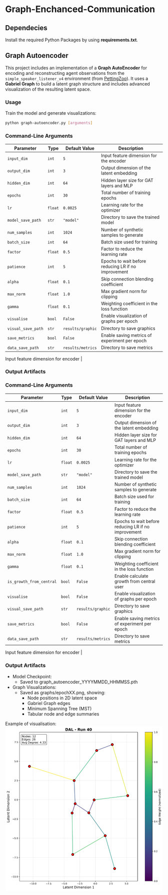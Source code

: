 # Graph-Enchanced-Communication

## Dependecies

Install the required Python Packages by using **requirements.txt**.
 
## Graph Autoencoder

This project includes an implementation of a **Graph AutoEncoder** for encoding and reconstructing agent observations from the `simple_speaker_listener_v4` environment (from [PettingZoo](https://www.pettingzoo.ml/)). It uses a **Gabriel Graph** to build a latent graph structure and includes advanced visualization of the resulting latent space.

### Usage

Train the model and generate visualizations:
```bash
python graph-autoencoder.py [arguments]
```

### Command-Line Arguments

| Parameter          | Type    | Default Value     | Description                                         |
|--------------------|---------|-------------------|-----------------------------------------------------|
| `input_dim`        | `int`   | `5`               | Input feature dimension for the encoder             |
| `output_dim`       | `int`   | `3`               | Output dimension of the latent embedding            |
| `hidden_dim`       | `int`   | `64`              | Hidden layer size for GAT layers and MLP            |
| `epochs`           | `int`   | `30`              | Total number of training epochs                     |
| `lr`               | `float` | `0.0025`          | Learning rate for the optimizer                     |
| `model_save_path`  | `str`   | `"model"`         | Directory to save the trained model                 |
| `num_samples`      | `int`   | `1024`            | Number of synthetic samples to generate             |
| `batch_size`       | `int`   | `64`              | Batch size used for training                        |
| `factor`           | `float` | `0.5`             | Factor to reduce the learning rate                  |
| `patience`         | `int`   | `5`               | Epochs to wait before reducing LR if no improvement |
| `alpha`            | `float` | `0.1`             | Skip connection blending coefficient                |
| `max_norm`         | `float` | `1.0`             | Max gradient norm for clipping                      |
| `gamma`            | `float` | `0.1`             | Weighting coefficient in the loss function          |
| `visualise`        | `bool`  | `False`           | Enable visualization of graphs per epoch            |
| `visual_save_path` | `str`   | `results/graphic` | Directory to save graphics                          |
| `save_metrics`     | `bool`  | `False`           | Enable saving metrics of experiment per epoch       |
| `data_save_path`   | `str`   | `results/metrics` | Directory to save metrics                           |

Input feature dimension for encoder       | 
### Output Artifacts
### Command-Line Arguments

| Parameter                | Type    | Default Value     | Description                                         |
|--------------------------|---------|-------------------|-----------------------------------------------------|
| `input_dim`              | `int`   | `5`               | Input feature dimension for the encoder             |
| `output_dim`             | `int`   | `3`               | Output dimension of the latent embedding            |
| `hidden_dim`             | `int`   | `64`              | Hidden layer size for GAT layers and MLP            |
| `epochs`                 | `int`   | `30`              | Total number of training epochs                     |
| `lr`                     | `float` | `0.0025`          | Learning rate for the optimizer                     |
| `model_save_path`        | `str`   | `"model"`         | Directory to save the trained model                 |
| `num_samples`            | `int`   | `1024`            | Number of synthetic samples to generate             |
| `batch_size`             | `int`   | `64`              | Batch size used for training                        |
| `factor`                 | `float` | `0.5`             | Factor to reduce the learning rate                  |
| `patience`               | `int`   | `5`               | Epochs to wait before reducing LR if no improvement |
| `alpha`                  | `float` | `0.1`             | Skip connection blending coefficient                |
| `max_norm`               | `float` | `1.0`             | Max gradient norm for clipping                      |
| `gamma`                  | `float` | `0.1`             | Weighting coefficient in the loss function          |
| `is_growth_from_central` | `bool`  | `False`           | Enable calculate growth from central user           |
| `visualise`              | `bool`  | `False`           | Enable visualization of graphs per epoch            |
| `visual_save_path`       | `str`   | `results/graphic` | Directory to save graphics                          |
| `save_metrics`           | `bool`  | `False`           | Enable saving metrics of experiment per epoch       |
| `data_save_path`         | `str`   | `results/metrics` | Directory to save metrics                           |

Input feature dimension for encoder       | 
### Output Artifacts

- Model Checkpoint:
  - Saved to graph_autoencoder_YYYYMMDD_HHMMSS.pth
- Graph Visualizations:
  - Saved as graphs/epochXX.png, showing:
    - Node positions in 2D latent space 
    - Gabriel Graph edges 
    - Minimum Spanning Tree (MST)
    - Tabular node and edge summaries

Example of visualisation:
![epoch.png](./graph_visualizations_20250714_155357/kNN_with_Gabriel_Pruning/run_040_epoch30.png)